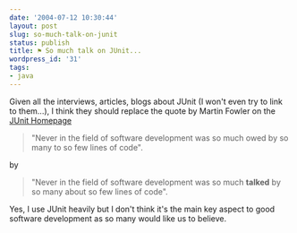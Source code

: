 ```yaml
---
date: '2004-07-12 10:30:44'
layout: post
slug: so-much-talk-on-junit
status: publish
title: ⚑ So much talk on JUnit...
wordpress_id: '31'
tags:
- java
---
```


Given all the interviews, articles, blogs about JUnit (I won't even try to link to them...), I think they should replace the quote by Martin Fowler on the [JUnit Homepage](http://junit.org)




> "Never in the field of software development was so much owed by so many to so few lines of code".




by




> "Never in the field of software development was so much **talked** by so many about so few lines of code".




Yes, I use JUnit heavily but I don't think it's the main key aspect to good software development as so many would like us to believe.
